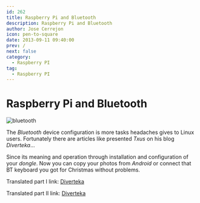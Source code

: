 ```yaml
---
id: 262
title: Raspberry Pi and Bluetooth
description: Raspberry Pi and Bluetooth
author: Jose Cerrejon
icon: pen-to-square
date: 2013-09-11 09:40:00
prev: /
next: false
category:
  - Raspberry PI
tag:
  - Raspberry PI
---
```


# Raspberry Pi and Bluetooth

![bluetooth](/images/bluetooth.jpg)

The *Bluetooth* device configuration is more tasks headaches gives to Linux users. Fortunately there are articles like presented *Txus* on his blog *Diverteka*...

Since its meaning and operation through installation and configuration of your *dongle*. Now you can copy your photos from *Android* or connect that BT keyboard you got for Christmas without problems.

Translated part I link: [Diverteka](http://translate.google.com/translate?sl=es&tl=en&js=n&prev=_t&hl=es&ie=UTF-8&u=http%3A%2F%2Fwww.diverteka.com%2F%3Fp%3D1880)

Translated part II link: [Diverteka](http://translate.google.com/translate?sl=es&tl=en&js=n&prev=_t&hl=es&ie=UTF-8&u=http%3A%2F%2Fwww.diverteka.com%2F%3Fp%3D1903)
